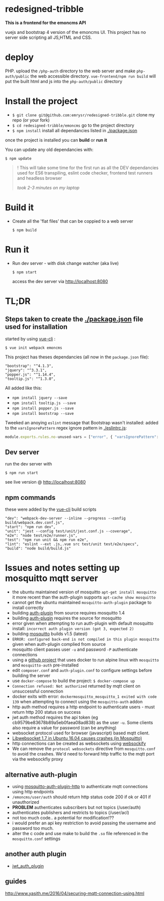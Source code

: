 # redesigned-tribble
**This is a frontend for the emoncms API**

vuejs and bootstrap 4 version of the emoncms UI. This project has no server side scripting all JS,HTML and CSS.

# deploy
PHP. upload the `/php-auth` directory to the web server and make `php-auth/public` the web accessible directory.
`vue-frontend/npm run build` will put the built html and js into the `php-auth/public` directory

# Install the project
- `$ git clone git@github.com:emrysr/redesigned-tribble.git` clone my repo (or your fork)
- `$ cd redesigned-tribble/emoncms` go to the project directory
- `$ npm install` install all dependancies listed in [./package.json]()

once the project is installed you can **build** or **run it**

You can update any old dependancies with:
```
$ npm update
```
> ! This will take some time for the first run as all the DEV dependancies used for ES6 transpiling, eslint code checker, frontend test runners and headless browser
>
> *took 2-3 minutes on my laptop* 

# Build it
- Create all the 'flat files' that can be coppied to a web server
  ```
  $ npm build
  ```
 
# Run it
- Run dev server - with disk change watcher (aka live)
  ```
  $ npm start
  ```
  access the dev server via [http://localhost:8080]()


# **TL;DR**

## Steps taken to create the [./package.json]() file used for installation

started by using [vue-cli](https://cli.vuejs.org/) :
```
$ vue init webpack emoncms
```

This project has theses dependancies (all now in the `package.json` file):

    "bootstrap": "^4.1.3",
    "jquery": "^3.3.1",
    "popper.js": "^1.14.4",
    "tooltip.js": "^1.3.0",

All added like this:
- `npm install jquery --save`
- `npm install tooltip.js --save`
- `npm install popper.js --save`
- `npm install bootstrap --save`

Tweeked an anoying `eslint` message that Bootstrap wasn't installed:
added to the `varsIgnorePattern` regex ignore pattern in [./eslintrc.js]():
```javascript
module.exports.rules.no-unused-vars = ["error", { "varsIgnorePattern": "Bootstrap" }]
```


## Dev server
run the dev server with
```
$ npm run start
```

see live version @ [http://localhost:8080]()


## npm commands 
these were added by the [vue-cli](https://cli.vuejs.org/) build scripts

    "dev": "webpack-dev-server --inline --progress --config build/webpack.dev.conf.js",
    "start": "npm run dev",
    "unit": "jest --config test/unit/jest.conf.js --coverage",
    "e2e": "node test/e2e/runner.js",
    "test": "npm run unit && npm run e2e",
    "lint": "eslint --ext .js,.vue src test/unit test/e2e/specs",
    "build": "node build/build.js"









# Issues and notes setting up mosquitto mqtt server

- the ubuntu maintained version of mosquitto `apt-get install mosquitto` it more recent than the auth-plugin supports
  `apt-cache show mosquitto`
- cannot get the ubuntu maintained `mosquitto-auth-plugin` package to install correctly
- building [auth-plugin](https://github.com/jpmens/mosquitto-auth-plug) from source requires mosquitto 1.4
- building [auth-plugin](https://github.com/jpmens/mosquitto-auth-plug) requires the source for mosquitto
- error given when attempting to run auth-plugin with default mosquitto install: `incorrect auth plugin version (got 3, expected 2)`
- building [mosquitto](https://github.com/eclipse/mosquitto) builds v1.5 (latest)
- `ERROR: configured back-end is not compiled in this plugin mosquitto` given when auth-plugin complied from source
- mosquitto client passes user `-u` and password `-P` authenticate connections
- using a [github project](https://github.com/jllopis/docker-mosquitto) that uses docker to run alpine linux with `mosquitto` and `mosquitto-auth` pre-installed
- edit `composer.conf` and `auth-plugin.conf` to configure settings before building the server
- use `docker-compose` to build the project: `$ docker-compose up`
- `Connection refused: Not authorized` returned by mqtt client on unsuccessful connection
- docker exits with error: `dockermosquitto_mosquitto_1 exited with code 139`  when attempting to connect using the `mosquitto-auth` addon
- http auth method requires a http endpoint to authenticate users - must return http 200 status on success
- jwt auth method requires the api token (eg cb9579be83678b89a5eb0faea08ad838) as the user `-u`. Some clients also require a value for password (can be anything)
- websocket protocol used for browser (javascript) based mqtt client.
- [Libwebsocket 1.7 in Ubuntu 16.04 causes crashes (in Mosquitto)](https://bugs.launchpad.net/ubuntu/+source/libwebsockets/+bug/1647300)
- http connections can be created as websockets using [websockify](https://github.com/novnc/websockify)
- We can remove the `protocol websockets` directive from `mosquitto.conf` to avoid the crashes. We'd need to forward http traffic to the mqtt port via the websockfiy proxy


## alternative auth-plugin
- using [mosquitto-auth-plugin-http](https://github.com/hadleyrich/mosquitto-auth-plugin-http) to authenticate mqtt connections using http endpoints
- `/emoncms/user/auth` should return http status code 200 if ok or 401 if unauthorized 
- **PROBLEM** authenticates subscribers but not topics (/user/auth)
- authenticates publishers and restricts to topics (/user/acl)
- not too much code.. a potential for modification!??
- i would prefer an api key restriction to avoid passing the username and password too much.
- alter the c code and use make to build the `.so` file referenced in the `mosquitto.conf` settings

## another auth plugin
- [jwt_auth_plugin](https://github.com/cyrilcc/mosquitto_auth_plugin_jwt)

## guides
http://www.yasith.me/2016/04/securing-mqtt-connection-using.html